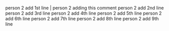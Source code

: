 person 2 add 1st line | person 2 adding this comment
person 2 add 2nd line 
person 2 add 3rd line
person 2 add 4th line 
person 2 add 5th line
person 2 add 6th line
person 2 add 7th line
person 2 add 8th line
person 2 add 9th line 
